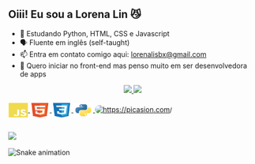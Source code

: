 ## Oiii! Eu sou a Lorena Lin 😼
- 🌱 Estudando Python, HTML, CSS e Javascript
- 🗣️ Fluente em inglês (self-taught)
- 📫 Entra em contato comigo aqui: lorenalisbx@gmail.com
- 🚀 Quero iniciar no front-end mas penso muito em ser desenvolvedora de apps 

<div align="center">
  <a href="https://github.com/lincodes">
  <img height="180em" src="https://github-readme-stats.vercel.app/api?username=lincodes&show_icons=true&theme=nightowl&include_all_commits=true&count_private=true"/>
  <img height="180em" src="https://github-readme-stats.vercel.app/api/top-langs/?username=lincodes&layout=compact&langs_count=7&theme=nightowl"/>
</div>

<div style="display: inline_block"><br>
  <img align="center" alt="Rafa-Js" height="30" width="40" src="https://raw.githubusercontent.com/devicons/devicon/master/icons/javascript/javascript-plain.svg">
  <img align="center" alt="Rafa-HTML" height="30" width="40" src="https://raw.githubusercontent.com/devicons/devicon/master/icons/html5/html5-original.svg">
  <img align="center" alt="Rafa-CSS" height="30" width="40" src="https://raw.githubusercontent.com/devicons/devicon/master/icons/css3/css3-original.svg">
  <img align="center" alt="Rafa-Python" height="30" width="40" src="https://raw.githubusercontent.com/devicons/devicon/master/icons/python/python-original.svg">
  <img align="right" a href="https://picasion.com/"><img src="https://i.picasion.com/pic92/587e555816c9a19f0d607a1ff58cdeb6.gif" width="140" height="150" style="border-radius:50px" alt="https://picasion.com/" /></a><br />
</div>


##

<div>
<a href="https://www.linkedin.com/in/lorena-lin-4aa316230" target="_blank"><img src="https://img.shields.io/badge/-LinkedIn-%230077B5?style=for-the-badge&logo=linkedin&logoColor=white" target="_blank"></a>

  ![Snake animation](https://github.com/lincodes/lincodes/blob/output/github-contribution-grid-snake.svg)
</div>
